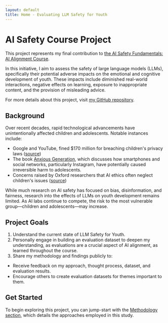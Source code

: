 ```yaml
---
layout: default
title: Home - Evaluating LLM Safety for Youth
---
```


# AI Safety Course Project

This project represents my final contribution to [the AI Safety Fundamentals: AI Alignment Course](https://aisafetyfundamentals.com/alignment/).

In this initiative, I aim to assess the safety of large language models (LLMs), specifically their potential adverse impacts on the emotional and cognitive development of youth. These impacts include diminished real-world interactions, negative effects on learning, exposure to inappropriate content, and the provision of misleading advice.

For more details about this project, visit [my GitHub repository](https://github.com/nidone/AI-Safety-Project).

## Background

Over recent decades, rapid technological advancements have unintentionally affected children and adolescents. Notable instances include:

* Google and YouTube, fined $170 million for breaching children's privacy laws ([source](https://www.ftc.gov/news-events/news/press-releases/2019/09/google-youtube-will-pay-record-170-million-alleged-violations-childrens-privacy-law))
* The book [Anxious Generation](https://www.anxiousgeneration.com/book), which discusses how smartphones and social networks, particularly Instagram, have potentially caused irreversible harm to adolescents.
* Concerns raised by Oxford researchers that AI ethics often neglect children's issues ([source](https://www.ox.ac.uk/news/2024-03-21-ai-ethics-are-ignoring-children-say-oxford-researchers))

While much research on AI safety has focused on bias, disinformation, and fairness, research into the effects of LLMs on youth development remains limited. As AI labs continue to compete, the risk to the most vulnerable group—children and adolescents—may increase.

## Project Goals
1. Understand the current state of LLM Safety for Youth.
2. Personally engage in building an evaluation dataset to deepen my understanding, as evaluations are a crucial aspect of AI alignment, as learned throughout the course.
3. Share my methodology and findings publicly to:
  * Receive feedback on my approach, thought process, dataset, and evaluation results.
  * Encourage others to create evaluation datasets for themes important to them.

## Get Started

To begin exploring this project, you can jump-start with the [Methodology section](https://nidone.github.io/AI-Safety-Project/methodology), which details the approaches employed in this study.
<br /> <br />

